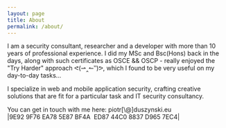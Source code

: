 ```yaml
---
layout: page
title: About 
permalink: /about/
---
```


I am a security consultant, researcher and a developer with more than 10 years of professional experience.
I did my MSc and Bsc(Hons) back in the days, along with such certificates as OSCE && OSCP - really enjoyed the "Try Harder" approach ᕙ(⇀‸↼‶)ᕗ, which I found to be very useful on my day-to-day tasks...

I specialize in web and mobile application security, crafting creative solutions that are fit for a particular task and IT security consultancy.

You can get in touch with me here: piotr[\\\@]duszynski.eu |9E92 9F76 EA78 5E87 BF4A  ED87 44C0 8837 D965 7EC4|



